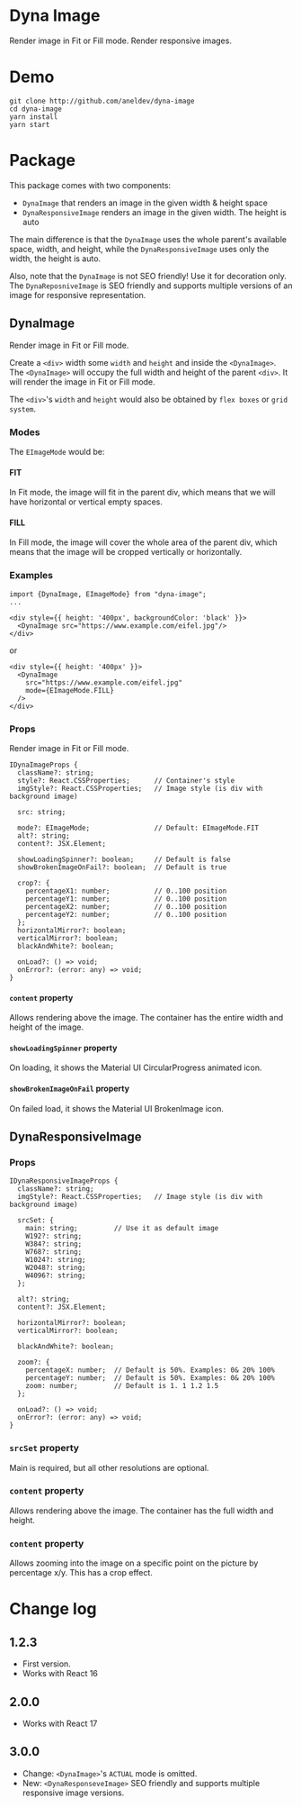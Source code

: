 # Dyna Image

Render image in Fit or Fill mode. Render responsive images.

# Demo

```
git clone http://github.com/aneldev/dyna-image
cd dyna-image
yarn install
yarn start

```

# Package

This package comes with two components:

- `DynaImage` that renders an image in the given width & height space
- `DynaResponsiveImage` renders an image in the given width. The height is auto

The main difference is that the `DynaImage` uses the whole parent's available space, width, and height,
while the `DynaResponsiveImage` uses only the width, the height is auto.

Also, note that the `DynaImage` is not SEO friendly! Use it for decoration only.
The `DynaReposniveImage` is SEO friendly and supports multiple versions of an image for responsive representation.

## DynaImage

Render image in Fit or Fill mode.

Create a `<div>` width some `width` and `height` and inside the `<DynaImage>`. The `<DynaImage>` will occupy the full width and height of the parent `<div>`.
It will render the image in Fit or Fill mode.

The `<div>`'s `width` and `height` would also be obtained by `flex boxes` or `grid system`.

### Modes

The `EImageMode` would be:

#### FIT

In Fit mode, the image will fit in the parent div, which means that we will have horizontal or vertical empty spaces.

#### FILL

In Fill mode, the image will cover the whole area of the parent div, which means that the image will be cropped vertically or horizontally.

### Examples

```
import {DynaImage, EImageMode} from "dyna-image";
...

<div style={{ height: '400px', backgroundColor: 'black' }}>
  <DynaImage src="https://www.example.com/eifel.jpg"/>
</div>
```
or
```
<div style={{ height: '400px' }}>
  <DynaImage 
    src="https://www.example.com/eifel.jpg"
    mode={EImageMode.FILL}
  />
</div>
```


### Props

Render image in Fit or Fill mode.

```
IDynaImageProps {
  className?: string;
  style?: React.CSSProperties;      // Container's style
  imgStyle?: React.CSSProperties;   // Image style (is div with background image)

  src: string;

  mode?: EImageMode;                // Default: EImageMode.FIT
  alt?: string;
  content?: JSX.Element;

  showLoadingSpinner?: boolean;     // Default is false
  showBrokenImageOnFail?: boolean;  // Default is true

  crop?: {
    percentageX1: number;           // 0..100 position
    percentageY1: number;           // 0..100 position
    percentageX2: number;           // 0..100 position
    percentageY2: number;           // 0..100 position
  };
  horizontalMirror?: boolean;
  verticalMirror?: boolean;
  blackAndWhite?: boolean;

  onLoad?: () => void;
  onError?: (error: any) => void;
}
```

#### `content` property

Allows rendering above the image. The container has the entire width and height of the image.

#### `showLoadingSpinner` property

On loading, it shows the Material UI CircularProgress animated icon.

#### `showBrokenImageOnFail` property

On failed load, it shows the Material UI BrokenImage icon.

## DynaResponsiveImage

### Props

```
IDynaResponsiveImageProps {
  className?: string;
  imgStyle?: React.CSSProperties;   // Image style (is div with background image)

  srcSet: {
    main: string;         // Use it as default image
    W192?: string;
    W384?: string;
    W768?: string;
    W1024?: string;
    W2048?: string;
    W4096?: string;
  };

  alt?: string;
  content?: JSX.Element;

  horizontalMirror?: boolean;
  verticalMirror?: boolean;

  blackAndWhite?: boolean;

  zoom?: {
    percentageX: number;  // Default is 50%. Examples: 0& 20% 100%
    percentageY: number;  // Default is 50%. Examples: 0& 20% 100%
    zoom: number;         // Default is 1. 1 1.2 1.5
  };

  onLoad?: () => void;
  onError?: (error: any) => void;
}
```

### `srcSet` property

Main is required, but all other resolutions are optional.

### `content` property

Allows rendering above the image. The container has the full width and height.

### `content` property

Allows zooming into the image on a specific point on the picture by percentage x/y.
This has a crop effect.

# Change log

## 1.2.3

- First version.
- Works with React 16

## 2.0.0

- Works with React 17

## 3.0.0

- Change: `<DynaImage>`'s `ACTUAL` mode is omitted.
- New: `<DynaResponseveImage>` SEO friendly and supports multiple responsive image versions.

